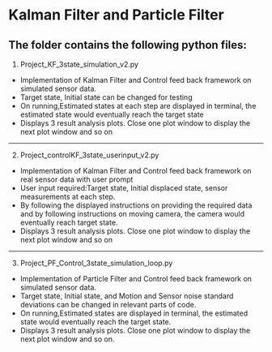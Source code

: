 # Kalman Filter and Particle Filter 

## The folder contains the following python files:

1) Project_KF_3state_simulation_v2.py
- Implementation of Kalman Filter and Control 
feed back framework on simulated sensor data.
- Target state, Initial state can be changed for testing
- On running,Estimated states at each step are displayed in terminal, 
the estimated state would eventually reach the target state
- Displays 3 result analysis plots. Close one plot window to display the next plot window and so on

-----------------------------------------------------------------
2) Project_controlKF_3state_userinput_v2.py 
- Implementation of Kalman Filter and Control feed back framework on real sensor data with user prompt 
- User input required:Target state, Initial displaced state, sensor measurements at each
step. 
- By following the displayed instructions on providing the required data and by following instructions on moving camera, the camera would eventually reach target state.
- Displays 3 result analysis plots. Close one plot window to display the next plot window and so on

--------------------------------------------------------------------
3) Project_PF_Control_3state_simulation_loop.py
- Implementation of Particle Filter and Control feed back framework on simulated sensor data.
- Target state, Initial state, and Motion and Sensor noise standard deviations can be changed in relevant parts of code.
- On running,Estimated states are displayed in terminal, the estimated state would eventually reach the target state.
- Displays 3 result analysis plots. Close one plot window to display the next plot window and so on.
